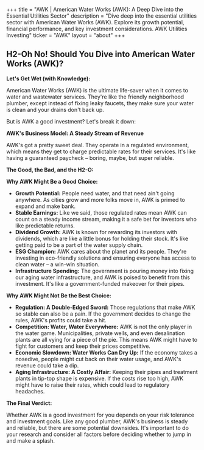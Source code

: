 +++
title = "AWK |  American Water Works (AWK): A Deep Dive into the Essential Utilities Sector"
description = "Dive deep into the essential utilities sector with American Water Works (AWK). Explore its growth potential, financial performance, and key investment considerations. AWK Utilities Investing"
ticker = "AWK"
layout = "about"
+++

        


##  H2-Oh No! Should You Dive into American Water Works (AWK)? 

**Let's Get Wet (with Knowledge):**

American Water Works (AWK) is the ultimate life-saver when it comes to water and wastewater services. They're like the friendly neighborhood plumber, except instead of fixing leaky faucets, they make sure your water is clean and your drains don't back up. 

But is AWK a good investment? Let's break it down:

**AWK's Business Model: A Steady Stream of Revenue**

AWK's got a pretty sweet deal. They operate in a regulated environment, which means they get to charge predictable rates for their services. It's like having a guaranteed paycheck – boring, maybe, but super reliable.  

**The Good, the Bad, and the H2-O:**

**Why AWK Might Be a Good Choice:**

* **Growth Potential:**  People need water, and that need ain't going anywhere. As cities grow and more folks move in, AWK is primed to expand and make bank.
* **Stable Earnings:**  Like we said, those regulated rates mean AWK can count on a steady income stream, making it a safe bet for investors who like predictable returns.
* **Dividend Growth:**  AWK is known for rewarding its investors with dividends, which are like a little bonus for holding their stock. It's like getting paid to be a part of the water supply chain. 
* **ESG Champion:**  AWK cares about the planet and its people. They're investing in eco-friendly solutions and ensuring everyone has access to clean water – a win-win situation. 
* **Infrastructure Spending:**  The government is pouring money into fixing our aging water infrastructure, and AWK is poised to benefit from this investment. It's like a government-funded makeover for their pipes. 

**Why AWK Might Not Be the Best Choice:**

* **Regulation: A Double-Edged Sword:**  Those regulations that make AWK so stable can also be a pain. If the government decides to change the rules, AWK's profits could take a hit.
* **Competition: Water, Water Everywhere:**  AWK is not the only player in the water game. Municipalities, private wells, and even desalination plants are all vying for a piece of the pie. This means AWK might have to fight for customers and keep their prices competitive.
* **Economic Slowdown: Water Works Can Dry Up:**  If the economy takes a nosedive, people might cut back on their water usage, and AWK's revenue could take a dip. 
* **Aging Infrastructure: A Costly Affair:**  Keeping their pipes and treatment plants in tip-top shape is expensive. If the costs rise too high, AWK might have to raise their rates, which could lead to regulatory headaches. 

**The Final Verdict:**

Whether AWK is a good investment for you depends on your risk tolerance and investment goals. Like any good plumber, AWK's business is steady and reliable, but there are some potential downsides. It's important to do your research and consider all factors before deciding whether to jump in and make a splash. 

        